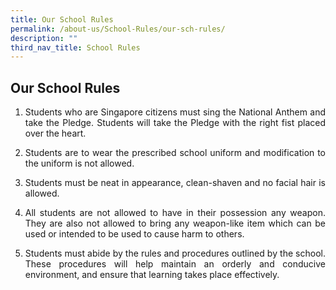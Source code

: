 ```yaml
---
title: Our School Rules
permalink: /about-us/School-Rules/our-sch-rules/
description: ""
third_nav_title: School Rules
---
```

## Our School Rules

1. <p align="justify">Students who are Singapore citizens must sing the National Anthem and take the Pledge. Students will take the Pledge with the right fist placed over the heart.</p>
      
2. <p align="justify">Students are to wear the prescribed school uniform and modification to the uniform is not allowed. </p>
      
3. <p align="justify">Students must be neat in appearance, clean-shaven and no facial hair is allowed.  </p>
      
4. <p align="justify">All students are not allowed to have in their possession any weapon. They are also not allowed to bring any weapon-like item which can be used or intended to be used to cause harm to others.  </p>
      
5. <p align="justify">Students must abide by the rules and procedures outlined by the school. These procedures will help maintain an orderly and conducive environment, and ensure that learning takes place effectively.</p>